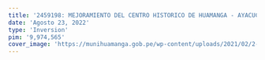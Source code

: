 ```yaml
---
title: '2459198: MEJORAMIENTO DEL CENTRO HISTORICO DE HUAMANGA - AYACUCHO DISTRITO DE AYACUCHO - PROVINCIA DE HUAMANGA - DEPARTAMENTO DE AYACUCHO'
date: 'Agosto 23, 2022'
type: 'Inversion'
pim: '9,974,565'
cover_image: 'https://munihuamanga.gob.pe/wp-content/uploads/2021/02/2-e1615304249625.jpg'
---
```


